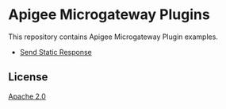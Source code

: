 # Apigee Microgateway Plugins

This repository contains Apigee Microgateway Plugin examples.

- [Send Static Response](/send-static-response)

## License

[Apache 2.0](https://www.apache.org/licenses/LICENSE-2.0)